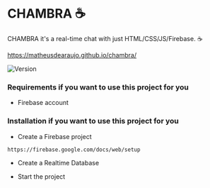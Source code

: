 # CHAMBRA :coffee:

CHAMBRA it's a real-time chat with just HTML/CSS/JS/Firebase. :coffee:

https://matheusdearaujo.github.io/chambra/

<p>
  <img alt="Version" src="https://img.shields.io/badge/version-2.0-blue.svg?cacheSeconds=2592000" />
</p>

### Requirements if you want to use this project for you

-   Firebase account

### Installation if you want to use this project for you

-   Create a Firebase project

```sh
https://firebase.google.com/docs/web/setup
```

-   Create a Realtime Database

-   Start the project
